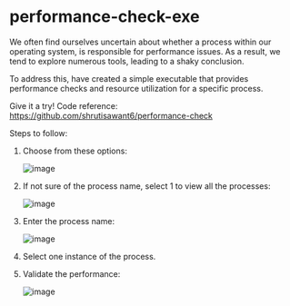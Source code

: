 
   # performance-check-exe

We often find ourselves uncertain about whether a process within our operating system, is responsible for performance issues. 
As a result, we tend to explore numerous tools, leading to a shaky conclusion.

To address this, have created a simple executable that provides performance checks and resource utilization for a specific process. 

Give it a try!
Code reference: https://github.com/shrutisawant6/performance-check 

Steps to follow:
1) Choose from these options:
   
   ![image](https://github.com/shrutisawant6/performance-check/assets/140047758/2bf10d9e-de3b-433d-bc87-22eb0ae938ec)
2) If not sure of the process name, select 1 to view all the processes:
   
   ![image](https://github.com/shrutisawant6/performance-check-exe/assets/140047758/376bb313-94f2-4e5e-b2ce-1f6b1e2f6e2e)
3) Enter the process name:
   
   ![image](https://github.com/shrutisawant6/performance-check-exe/assets/140047758/908ddf2a-9eec-459c-93d9-24637cf7b155)
4) Select one instance of the process.
5) Validate the performance:
   
   ![image](https://github.com/shrutisawant6/performance-check-exe/assets/140047758/f2bf7190-add0-4f82-b83a-36a93a041142)

